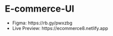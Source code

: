 # E-commerce-UI

<ul>
  <li>Figma: https://rb.gy/pwxzbg </li>
  <li>Live Preview: https://ecommerce8.netlify.app </li>
</ul>
